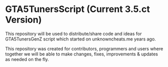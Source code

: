 # GTA5TunersScript (Current 3.5.ct Version)

This repository will be used to distribute/share code and ideas for GTA5TunersGenZ script which started on unknowncheats.me years ago.

This repository was created for contributors, programmers and users where together we will be able to make changes, fixes, improvements & updates as needed on the fly.
